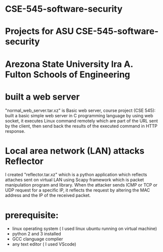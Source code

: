 # CSE-545-software-security

# Projects for ASU CSE-545-software-security

# Arezona State University  Ira A. Fulton Schools of Engineering

# built a web server
"normal_web_server.tar.xz"  is Basic web server, course project (CSE 545):
built a basic simple web server in C programming language by using web socket, it executes Linux command remotely which are part of the URL sent by the client, then send back the results of the executed command in HTTP response.

# Local area network (LAN) attacks Reflector
 I created "reflector.tar.xz" which is a python application which reflects attaches sent on virtual LAN using Scapy framework which is packet manipulation program and library. When the attacker sends ICMP or TCP or UDP request for a specific IP, it reflects the request by altering the MAC address and the IP of the received packet.

# prerequisite:
- linux operating system ( I used linux ubuntu running on virtual machine)
- python 2 and 3 installed
- GCC clanguage complier
- any text editor ( I used VScode)
